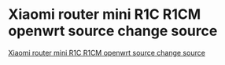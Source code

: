 # Xiaomi router mini R1C R1CM openwrt source change source
[Xiaomi router mini R1C R1CM openwrt source change source](https://aiwithcloud.com/2022/09/16/xiaomi_router_mini_r1c_r1cm_openwrt_source_change_source/)